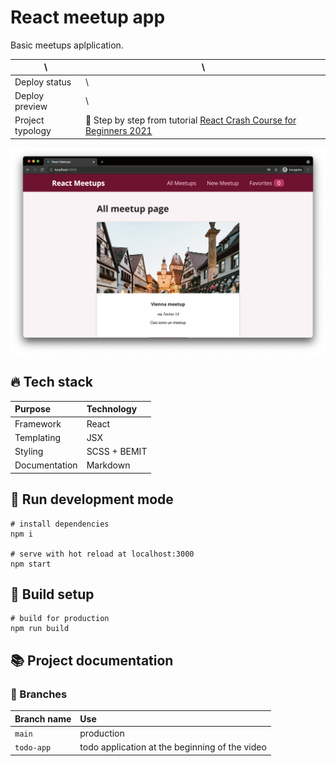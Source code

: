 # React meetup app

Basic meetups aplplication.

| \                | \                                                                                                                  |
| ---------------- | ------------------------------------------------------------------------------------------------------------------ |
| Deploy status    | \                                                                                                                  |
| Deploy preview   | \                                                                                                                  |
| Project typology | 📒 Step by step from tutorial [React Crash Course for Beginners 2021](https://www.youtube.com/watch?v=Dorf8i6lCuk) |

![project preview](docs/project-preview.png)

## 🔥 Tech stack

| Purpose       | Technology   |
| :------------ | :----------- |
| Framework     | React        |
| Templating    | JSX          |
| Styling       | SCSS + BEMIT |
| Documentation | Markdown     |

## 🌊 Run development mode

```shell
# install dependencies
npm i

# serve with hot reload at localhost:3000
npm start
```

## 🧳 Build setup

```shell
# build for production
npm run build
```

## 📚 Project documentation

### 🌿 Branches

| Branch name | Use                                            |
| :---------- | :--------------------------------------------- |
| `main`      | production                                     |
| `todo-app`  | todo application at the beginning of the video |
